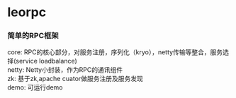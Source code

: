 # leorpc
### 简单的RPC框架 
core: RPC的核心部分，对服务注册，序列化（kryo），netty传输等整合，服务选择(service loadbalance) <br />
netty: Netty小封装，作为RPC的通讯组件 <br />
zk: 基于zk,apache cuator做服务注册及服务发现 <br />
demo: 可运行demo <br />


